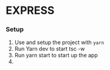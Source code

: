 
# EXPRESS 

### Setup
1. Use and setup the project with `yarn`
2. Run Yarn dev to start tsc -w
3. Run yarn start to start up the app
4. 

